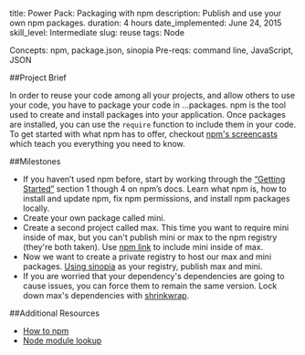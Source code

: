 title: Power Pack: Packaging with npm
description: Publish and use your own npm packages.
duration: 4 hours
date_implemented: June 24, 2015
skill_level: Intermediate
slug: reuse
tags: Node


Concepts: npm, package.json, sinopia
Pre-reqs: command line, JavaScript, JSON

##Project Brief

In order to reuse your code among all your projects, and allow others to use your code, you have to package your code in ...packages.  npm is the tool used to create and install packages into your application.  Once packages are installed, you can use the `require` function to include them in your code.  To get started with what npm has to offer, checkout [npm's screencasts](https://docs.npmjs.com/getting-started/what-is-npm) which teach you everything you need to know. 

##Milestones

* If you haven’t used npm before, start by working through the [“Getting Started”](https://docs.npmjs.com/) section 1 though 4 on npm’s docs. Learn what npm is, how to install and update npm, fix npm permissions, and install npm packages locally.
* Create your own package called mini.
* Create a second project called max.  This time you want to require mini inside of max, but you can't publish mini or max to the npm registry (they're both taken).  Use [npm link](https://docs.npmjs.com/cli/link) to include mini inside of max.
* Now we want to create a private registry to host our max and mini packages.  [Using sinopia](https://blog.dylants.com/2014/05/10/creating-a-private-npm-registry-with-sinopia/) as your registry, publish max and mini.
* If you are worried that your dependency's dependencies are going to cause issues, you can force them to remain the same version.  Lock down max's dependencies with [shrinkwrap](https://docs.npmjs.com/cli/shrinkwrap).

##Additional Resources

* [How to npm](https://github.com/npm/how-to-npm)
* [Node module lookup](https://nodejs.org/api/modules.html#modules_loading_from_node_modules_folders)
